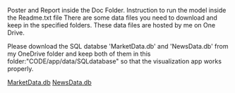 Poster and Report inside the Doc Folder. Instruction to run the model inside the Readme.txt file
There are some data files you need to download and keep in the specified folders. These data files are hosted by me on One Drive. 

Please download the SQL databse 'MarketData.db' and 'NewsData.db' from my OneDrive folder and keep both of them in this folder:"CODE/app/data/SQLdatabase" so that the visualization app works properly. 

[MarketData.db](https://gtvault-my.sharepoint.com/:u:/g/personal/ssingh478_gatech_edu/EcoyJvEfuUxLiu33xabLSqoBI7qS7SanVx6MlQ5BXcugfQ?e=zJYNrF)
[NewsData.db](https://gtvault-my.sharepoint.com/:u:/g/personal/ssingh478_gatech_edu/EYqo1U-pPM5HonDc9UG6engBB8xOtWcsLPvypXQGbnHQmw)

